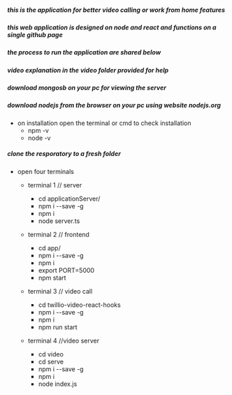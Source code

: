 ##### this is the application for better video calling or work from home features

##### this web application is designed on node and react and functions on a single github page

##### the process to run the application are shared below

##### video explanation in the video folder provided for help

##### download mongosb on your pc for viewing the server

##### download nodejs from the browser on your pc using website nodejs.org

- on installation open the terminal or cmd to check installation
  - npm -v
  - node -v

##### clone the resporatory to a fresh folder

- open four terminals

  - terminal 1 // server

    - cd applicationServer/
    - npm i --save -g
    - npm i
    - node server.ts

  - terminal 2 // frontend

    - cd app/
    - npm i --save -g
    - npm i
    - export PORT=5000
    - npm start

  - terminal 3 // video call

    - cd twillio-video-react-hooks
    - npm i --save -g
    - npm i
    - npm run start

  - terminal 4 //video server

    - cd video
    - cd serve
    - npm i --save -g
    - npm i
    - node index.js
